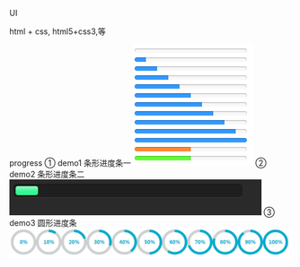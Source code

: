 UI

html + css, html5+css3,等

progress
  ① demo1 条形进度条一
    <img src="progress/pic/demo1.png" />
  ② demo2 条形进度条二
    <img src="progress/pic/demo2.png" />
  ③ demo3 圆形进度条
    <img src="progress/pic/demo3.png" />
